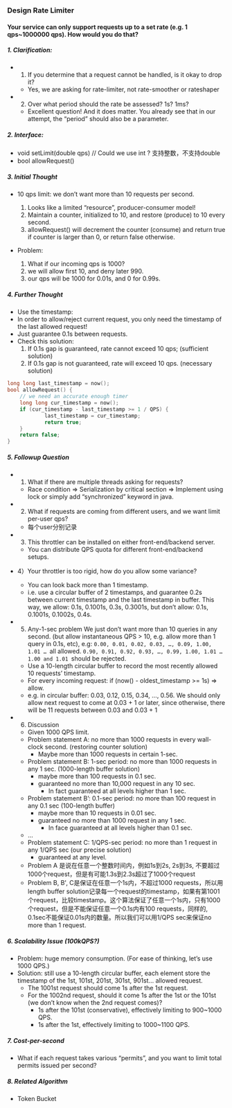### Design Rate Limiter
#### Your service can only support requests up to a set rate (e.g. 1 qps~1000000 qps). How would you do that?

##### 1. Clarification:
* 1) If you determine that a request cannot be handled, is it okay to drop it?
    * Yes, we are asking for rate-limiter, not rate-smoother or rateshaper
* 2) Over what period should the rate be assessed? 1s? 1ms?
    * Excellent question! And it does matter. You already see that in our attempt, the “period” should also be a parameter.
     
##### 2. Interface:
* void setLimit(double qps) // Could we use int ? 支持整数，不支持double
* bool allowRequest()

##### 3. Initial Thought 
* 10 qps limit: we don’t want more than 10 requests per second.
   1. Looks like a limited “resource”, producer-consumer model!
   2. Maintain a counter, initialized to 10, and restore (produce) to 10 every second.
   3. allowRequest() will decrement the counter (consume) and return true if counter is larger than 0, or return false otherwise.

* Problem:
    1. What if our incoming qps is 1000?
    2. we will allow first 10, and deny later 990.
    3. our qps will be 1000 for 0.01s, and 0 for 0.99s.
    
##### 4. Further Thought 
* Use the timestamp: 
* In order to allow/reject current request, you only need the timestamp of the last allowed request!
* Just guarantee 0.1s between requests.
* Check this solution:
    1. If 0.1s gap is guaranteed, rate cannot exceed 10 qps; (sufficient solution)
    2. If 0.1s gap is not guaranteed, rate will exceed 10 qps. (necessary solution)

```c++
long long last_timestamp = now();
bool allowRequest() {
    // we need an accurate enough timer 
    long long cur_timestamp = now();
    if (cur_timestamp - last_timestamp >= 1 / QPS) {
            last_timestamp = cur_timestamp;
            return true;
    }
    return false;
} 
```

##### 5. Followup Question
* 1) What if there are multiple threads asking for requests?
    * Race condition => Serialization by critical section => Implement using lock or simply add “synchronized” keyword in java.
    
* 2) What if requests are coming from different users, and we want limit per-user qps?
    * 每个user分别记录
    
* 3) This throttler can be installed on either front-end/backend server.
    * You can distribute QPS quota for different front-end/backend setups.
    
* 4）Your throttler is too rigid, how do you allow some variance?
    * You can look back more than 1 timestamp.
    * i.e. use a circular buffer of 2 timestamps, and guarantee 0.2s between current timestamp and the last timestamp in buffer. This way, we allow: 0.1s, 0.1001s, 0.3s, 0.3001s, but don’t allow: 0.1s, 0.1001s, 0.1002s, 0.4s.

* 5)  Any-1-sec problem 
We just don’t want more than 10 queries in any second. (but allow instantaneous QPS > 10, e.g. allow more than 1 query in 0.1s, etc), e.g: ```0.00, 0.01, 0.02, 0.03, …, 0.09, 1.00, 1.01 … ```all allowed. ```0.90, 0.91, 0.92, 0.93, …, 0.99, 1.00, 1.01 …1.00 and 1.01 ```should be rejected.
    * Use a 10-length circular buffer to record the most recently allowed 10 requests’ timestamp.
    * For every incoming request: if (now() - oldest_timestamp >= 1s) => allow.
    * e.g. in circular buffer: 0.03, 0.12, 0.15, 0.34, …, 0.56. We should only allow next request to come at 0.03 + 1 or later, since otherwise, there will be 11 requests between 0.03 and 0.03 + 1

* 6) Discussion
    * Given 1000 QPS limit.
    * Problem statement A: no more than 1000 requests in every wall-clock second. (restoring counter solution)
         * Maybe more than 1000 requests in certain 1-sec.
    * Problem statement B: 1-sec period: no more than 1000 requests in any 1 sec. (1000-length buffer solution)
         * maybe more than 100 requests in 0.1 sec.
         * guaranteed no more than 10,000 request in any 10 sec.
            * In fact guaranteed at all levels higher than 1 sec.
    * Problem statement B’: 0.1-sec period: no more than 100 request in any 0.1 sec (100-length buffer)
         * maybe more than 10 requests in 0.01 sec.
         * guaranteed no more than 1000 request in any 1 sec.
            * In face guaranteed at all levels higher than 0.1 sec.
    * …
    * Problem statement C: 1/QPS-sec period: no more than 1 request in any 1/QPS sec (our precise solution)
         * guaranteed at any level.
    * Problem A 是说在任意一个整数时间内，例如1s到2s, 2s到3s, 不要超过1000个request，但是有可能1.3s到2.3s超过了1000个request
    * Problem B, B', C是保证在任意一个1s内，不超过1000 requests，所以用length buffer solution记录每一个request的timestamp，如果有第1001个request，比较timestamp。这个算法保证了任意一个1s内，只有1000个request，但是不能保证任意一个0.1s内有100 requests，同样的, 0.1sec不能保证0.01s内的数量。所以我们可以用1/QPS sec来保证no more than 1 request.
    
##### 6. Scalability Issue (100kQPS?)
* Problem: huge memory consumption. (For ease of thinking, let’s use 1000 QPS.)
* Solution: still use a 10-length circular buffer, each element store the
timestamp of the 1st, 101st, 201st, 301st, 901st… allowed request.
    * The 1001st request should come 1s after the 1st request.
    * For the 1002nd request, should it come 1s after the 1st or the 101st (we don’t know when the 2nd request comes)?
       * 1s after the 101st (conservative), effectively limiting to 900~1000 QPS.   
       * 1s after the 1st, effectively limiting to 1000~1100 QPS.

##### 7. Cost-per-second
* What if each request takes various “permits”, and you want to limit total permits issued per second?

##### 8. Related Algorithm 
* Token Bucket 
